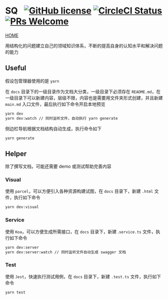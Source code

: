 # SQ &nbsp; [![GitHub license](https://img.shields.io/badge/license-MIT-blue.svg)](https://github.com/tolerance-go/sq/blob/master/LICENSE) [![CircleCI Status](https://circleci.com/gh/tolerance-go/sq.svg?style=shield&circle-token=:circle-token)](https://circleci.com/gh/tolerance-go/sq) [![PRs Welcome](https://img.shields.io/badge/PRs-welcome-brightgreen.svg)](https://github.com/tolerance-go/sq/pulls)

[HOME](http://47.92.70.143:8000)

用结构化的问题建立自己的领域知识体系，不断的提高自身的认知水平和解决问题的能力

## Useful

假设包管理器使用的是 `yarn`

在 `docs` 目录下的一级目录作为文档大分类，一级目录下必须存在 `README.md`，在一级目录下可以新建内容，层级不限，内容也是需要用文件夹形式创建，并且新建 `main.md` 入口文件，最后执行如下命令开启本地预览

```bash
yarn dev
yarn dev:watch // 同时监听文件，自动执行 yarn generate
```

侧边栏导航根据文档结构自动生成，执行命令如下

```bash
yarn generate
```

## Helper

除了撰写文档，可能还需要 demo 或测试帮助完善内容

### Visual

使用 `parcel`，可以方便引入各种资源构建试图，在 `docs` 目录下，新建 `.html` 文件，执行如下命令

```bash
yarn dev:visual
```

### Service

使用 `Koa`，可以方便生成所需接口，在 `docs` 目录下，新建 .`service.ts` 文件，执行如下命令

```bash
yarn dev:server
yarn dev:server:watch // 同时监听文件自动生成 swagger 文档
```

### Test

使用 `Jest`，快速执行测试用例，在 `docs` 目录下，新建 `.test.ts` 文件，执行如下命令

```bash
yarn test
```

